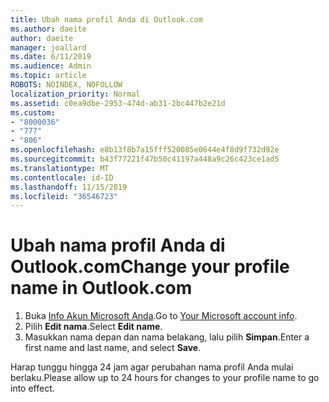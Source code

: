 ```yaml
---
title: Ubah nama profil Anda di Outlook.com
ms.author: daeite
author: daeite
manager: joallard
ms.date: 6/11/2019
ms.audience: Admin
ms.topic: article
ROBOTS: NOINDEX, NOFOLLOW
localization_priority: Normal
ms.assetid: c0ea9dbe-2953-474d-ab31-2bc447b2e21d
ms.custom:
- "8000036"
- "777"
- "806"
ms.openlocfilehash: e8b13f8b7a15fff520085e0644e4f8d9f732d92e
ms.sourcegitcommit: b43f77221f47b50c41197a448a9c26c423ce1ad5
ms.translationtype: MT
ms.contentlocale: id-ID
ms.lasthandoff: 11/15/2019
ms.locfileid: "36546723"
---
```

# <a name="change-your-profile-name-in-outlookcom"></a><span data-ttu-id="030d2-102">Ubah nama profil Anda di Outlook.com</span><span class="sxs-lookup"><span data-stu-id="030d2-102">Change your profile name in Outlook.com</span></span>

1. <span data-ttu-id="030d2-103">Buka [Info Akun Microsoft Anda](https://go.microsoft.com/fwlink/p/?linkid=860841).</span><span class="sxs-lookup"><span data-stu-id="030d2-103">Go to [Your Microsoft account info](https://go.microsoft.com/fwlink/p/?linkid=860841).</span></span>
2. <span data-ttu-id="030d2-104">Pilih **Edit nama**.</span><span class="sxs-lookup"><span data-stu-id="030d2-104">Select **Edit name**.</span></span>
3. <span data-ttu-id="030d2-105">Masukkan nama depan dan nama belakang, lalu pilih **Simpan**.</span><span class="sxs-lookup"><span data-stu-id="030d2-105">Enter a first name and last name, and select **Save**.</span></span>

<span data-ttu-id="030d2-106">Harap tunggu hingga 24 jam agar perubahan nama profil Anda mulai berlaku.</span><span class="sxs-lookup"><span data-stu-id="030d2-106">Please allow up to 24 hours for changes to your profile name to go into effect.</span></span>